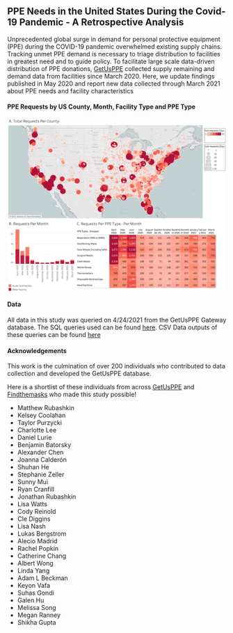 ## PPE Needs in the United States During the Covid-19 Pandemic - A Retrospective Analysis 
Unprecedented global surge in demand for personal protective equipment (PPE) during the COVID-19 pandemic overwhelmed existing supply chains. Tracking unmet PPE demand is necessary to triage distribution to facilities in greatest need and to guide policy. To facilitate  large scale data-driven distribution of PPE donations, [GetUsPPE](https://getusppe.org/) collected supply remaining and demand data from facilities since March 2020. Here, we update findings published in May 2020 and report new data collected through March 2021 about PPE needs and facility characteristics

#### PPE Requests by US County, Month, Facility Type and PPE Type
![PPE_Requests](images/PPE_Requests.png)


#### Data
All data in this study was queried on 4/24/2021 from the GetUsPPE Gateway database. The SQL queries used can be found [here](https://github.com/GetUsPPE/ppe_needs_retrospective/tree/main/src/sql). CSV Data outputs of these queries can be found [here](https://github.com/GetUsPPE/ppe_needs_retrospective/tree/main/data)

#### Acknowledgements
This work is the culmination of over 200 individuals who contributed to data collection and developed the GetUsPPE database. 

Here is a shortlist of these individuals from across [GetUsPPE](https://getusppe.org/) and [Findthemasks](https://findthemasks.com/) who made this study possible!
- Matthew Rubashkin 
- Kelsey Coolahan
- Taylor Purzycki
- Charlotte Lee
- Daniel Lurie 
- Benjamin Batorsky
- Alexander Chen 
- Joanna Calderón
- Shuhan He
- Stephanie Zeller
- Sunny Mui
- Ryan Cranfill
- Jonathan Rubashkin
- Lisa Watts
- Cody Reinold
- Cle Diggins
- Lisa Nash
- Lukas Bergstrom
- Alecio Madrid
- Rachel Popkin
- Catherine Chang
- Albert Wong
- Linda Yang
- Adam L Beckman
- Keyon Vafa
- Suhas Gondi
- Galen Hu
- Melissa Song
- Megan Ranney
- Shikha Gupta
